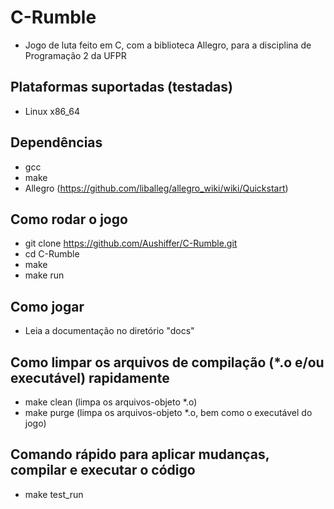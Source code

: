 # C-Rumble
- Jogo de luta feito em C, com a biblioteca Allegro, para a disciplina de Programação 2 da UFPR

## Plataformas suportadas (testadas)
- Linux x86_64

## Dependências
- gcc
- make
- Allegro (https://github.com/liballeg/allegro_wiki/wiki/Quickstart)

## Como rodar o jogo
- git clone https://github.com/Aushiffer/C-Rumble.git
- cd C-Rumble
- make
- make run

## Como jogar
- Leia a documentação no diretório "docs"

## Como limpar os arquivos de compilação (*.o e/ou executável) rapidamente
- make clean (limpa os arquivos-objeto *.o)
- make purge (limpa os arquivos-objeto *.o, bem como o executável do jogo)

## Comando rápido para aplicar mudanças, compilar e executar o código
- make test_run